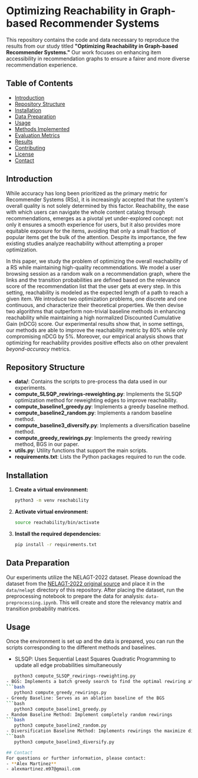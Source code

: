 # Optimizing Reachability in Graph-based Recommender Systems

This repository contains the code and data necessary to reproduce the results from our study titled **"Optimizing Reachability in Graph-based Recommender Systems."** Our work focuses on enhancing item accessibility in recommendation graphs to ensure a fairer and more diverse recommendation experience.

## Table of Contents
- [Introduction](#introduction)
- [Repository Structure](#repository-structure)
- [Installation](#installation)
- [Data Preparation](#data-preparation)
- [Usage](#usage)
- [Methods Implemented](#methods-implemented)
- [Evaluation Metrics](#evaluation-metrics)
- [Results](#results)
- [Contributing](#contributing)
- [License](#license)
- [Contact](#contact)

## Introduction

While accuracy has long been prioritized as the primary metric for Recommender Systems (RSs), it is increasingly accepted that the system's overall quality is not solely determined by this factor. Reachability, the ease with which users can navigate the whole content catalog through recommendations, emerges as a pivotal yet under-explored concept: not only  it ensures a smooth experience for users, but it also provides more equitable exposure for the items, avoiding that only a small fraction of popular items get the bulk of the attention.
Despite its importance, the few existing studies analyze reachability without attempting a proper optimization. 

In this paper, we study the problem of optimizing the overall reachability of a RS while maintaining high-quality recommendations. We model a user browsing session as a random walk on a recommendation graph, where the links and the transition probabilities are defined based on the relevance score of the recommendation list that the user gets at every step. In this setting, reachability is modeled as the expected length of a path to reach a given item. We introduce two optimization problems, one discrete and one continuous, and characterize their theoretical properties. We then devise two algorithms that outperform non-trivial baseline methods in enhancing reachability while maintaining a high normalized Discounted Cumulative Gain (nDCG) score. Our experimental results show that, in some settings, our methods are able to improve the reachability metric by 80% while only compromising nDCG by 5%. Moreover, our empirical analysis shows that optimizing for reachability provides positive effects also on other prevalent *beyond-accuracy* metrics.

## Repository Structure

- **data/**: Contains the scripts to pre-process tha data used in our experiments.
- **compute_SLSQP_rewirings-reweighting.py**: Implements the SLSQP optimization method for reweighting edges to improve reachability.
- **compute_baseline1_greedy.py**: Implements a greedy baseline method.
- **compute_baseline2_random.py**: Implements a random baseline method.
- **compute_baseline3_diversify.py**: Implements a diversification baseline method.
- **compute_greedy_rewirings.py**: Implements the greedy rewiring method, BGS in our paper.
- **utils.py**: Utility functions that support the main scripts.
- **requirements.txt**: Lists the Python packages required to run the code.

## Installation

1. **Create a virtual environment:**
   ```bash
   python3 -m venv reachability

2. **Activate virtual environment:**
   ```bash
   source reachability/bin/activate
   
3. **Install the required dependencies:**
   ```bash
   pip install -r requirements.txt

## Data Preparation
Our experiments utilize the NELAGT-2022 dataset. Please download the dataset from the [NELAGT-2022 original source](https://dataverse.harvard.edu/dataset.xhtml?persistentId=doi:10.7910/DVN/AMCV2H) and place it in the ```data/nelagt``` directory of this repository. After placing the dataset, run the preprocessing notebook to prepare the data for analysis: ```data-preprocessing.ipynb```. This will create and store the relevancy matrix and transition probability matrices.

## Usage
Once the environment is set up and the data is prepared, you can run the scripts corresponding to the different methods and baselines.
- SLSQP: Uses Sequential Least Squares Quadratic Programming to update all edge probabilities simultaneously
```bash
   python3 compute_SLSQP_rewirings-reweighting.py
- BGS: Implements a batch greedy search to find the optimal rewiring at each iteration
```bash
   python3 compute_greedy_rewirings.py
- Greedy Baseline: Serves as an ablation baseline of the BGS
```bash
   python3 compute_baseline1_greedy.py
- Random Baseline Method: Implement completely random rewirings
```bash
   python3 compute_baseline2_random.py
- Diversification Baseline Method: Implements rewirings the maximize diversification across recommendation lists
```bash
   python3 compute_baseline3_diversify.py

## Contact
For questions or further information, please contact:
- **Alex Martinez**
- alexmartinez.m97@gmail.com
